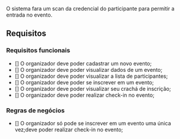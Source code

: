 O sistema fara um scan da credencial do participante para permitir a entrada no evento.

## Requisitos


### Requisitos funcionais


- [] O organizador deve poder cadastrar um novo evento;
- [] O organizador deve poder visualizar dados de um evento;
- [] O organizador deve poder visualizar a lista de participantes;
- [] O organizador deve poder se inscrever em um evento;
- [] O organizador deve poder visualizar seu crachá de inscrição;
- [] O organizador deve poder realizar check-in no evento;

### Regras de negócios

- [] O organizador só pode se inscrever em um evento uma única vez;deve poder realizar check-in no evento;

